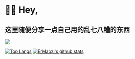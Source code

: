 # 👋🏻 Hey,

## 这里随便分享一点自己用的乱七八糟的东西

![](https://cdn.jsdelivr.net/gh/dglz9/dglz9@main/assets/github-contribution-grid-snake.svg)



[![Top Langs](https://github-readme-stats.vercel.app/api/top-langs/?username=ermaozi&layout=compact&hide_title=true&hide_border=true&theme=onedark)](https://www.ermao.net)
[![ErMaozi's github stats](https://github-readme-stats.vercel.app/api?username=ermaozi&hide=issues&show_icons=true&line_height=24&hide_title=true&hide_border=true&theme=onedark)](https://www.ermao.net)
